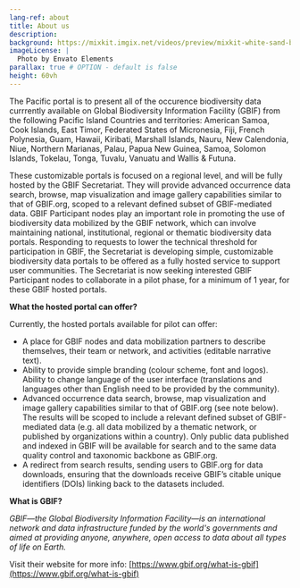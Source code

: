 ```yaml
---
lang-ref: about
title: About us
description:
background: https://mixkit.imgix.net/videos/preview/mixkit-white-sand-beach-and-palm-trees-1564-0.jpg?w=1200&h=630&fit=crop
imageLicense: |
  Photo by Envato Elements
parallax: true # OPTION - default is false
height: 60vh
---
```

The Pacific portal is to present all of the occurence biodiversity data currrently available on Global Biodiversity Information Facility (GBIF) from the following Pacific Island Countries and territories:
American Samoa, Cook Islands, East Timor, Federated States of Micronesia, Fiji, French Polynesia, Guam, Hawaii, Kiribati, Marshall Islands, Nauru, New Calendonia, Niue, Northern Marianas, Palau, Papua New Guinea, Samoa, Solomon Islands, Tokelau, Tonga, Tuvalu, Vanuatu and Wallis & Futuna.

These customizable portals is focused on a regional level, and will be fully hosted by the GBIF Secretariat. They will provide advanced occurrence data search, browse, map visualization and image gallery capabilities similar to that of GBIF.org, scoped to a relevant defined subset of GBIF-mediated data. 
GBIF Participant nodes play an important role in promoting the use of biodiversity data mobilized by the GBIF network, which can involve maintaining national, institutional, regional or thematic biodiversity data portals. Responding to requests to lower the technical threshold for participation in GBIF, the Secretariat is developing simple, customizable biodiversity data portals to be offered as a fully hosted service to support user communities. The Secretariat is now seeking interested GBIF Participant nodes to collaborate in a pilot phase, for a minimum of 1 year, for these GBIF hosted portals.

**What the hosted portal can offer?**

Currently, the hosted portals available for pilot can offer:
* A place for GBIF nodes and data mobilization partners to describe themselves, their team or network, and activities (editable narrative text).
* Ability to provide simple branding (colour scheme, font and logos).
Ability to change language of the user interface (translations and languages other than English need to be provided by the community).
* Advanced occurrence data search, browse, map visualization and image gallery capabilities similar to that of GBIF.org (see note below). The results will be scoped to include a relevant defined subset of GBIF-mediated data (e.g. all data mobilized by a thematic network, or published by organizations within a country). Only public data published and indexed in GBIF will be available for search and to the same data quality control and taxonomic backbone as GBIF.org.
* A redirect from search results, sending users to GBIF.org for data downloads, ensuring that the downloads receive GBIF’s citable unique identifiers (DOIs) linking back to the datasets included.

**What is GBIF?**

*GBIF—the Global Biodiversity Information Facility—is an international network and data infrastructure funded by the world's governments and aimed at providing anyone, anywhere, open access to data about all types of life on Earth.*

Visit their website for more info: [https://www.gbif.org/what-is-gbif](https://www.gbif.org/what-is-gbif)

